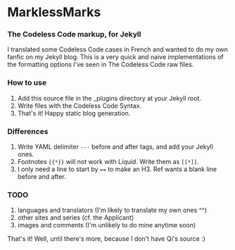 # MarklessMarks
### The Codeless Code markup, for Jekyll
I translated some Codeless Code cases in French
and wanted to do my own fanfic on my Jekyll blog.
This is a very quick and naive implementations of the
formatting options I've seen in The Codeless Code raw files.

### How to use
1. Add this source file in the _plugins directory at your Jekyll root.
2. Write files with the Codeless Code Syntax.
3. That's it! Happy static blog generation.

### Differences
1. Write YAML delimiter `---` before and after tags, and add your Jekyll ones.
2. Footnotes `{{*}}` will not work with Liquid. Write them as `[[*]]`.
3. I only need a line to start by `==` to make an H3. Ref wants a blank line before and after.

### TODO
1. languages and translators (I'm likely to translate my own ones ^^)
2. other sites and series (cf. the Applicant)
3. images and comments (I'm unlikely to do mine anytime soon)

That's it!
Well, until there's more, because I don't have Qi's source :)
